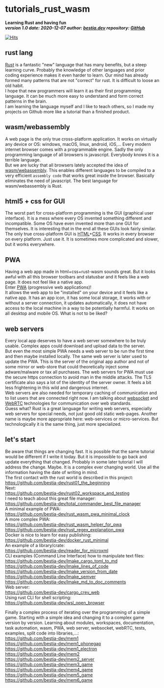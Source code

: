 # tutorials_rust_wasm

**Learning Rust and having fun**  
***version 1.0 date: 2020-12-07  author: [bestia.dev](https://bestia.dev) repository: [GitHub](https://github.com/bestia-dev/tutorials_rust_wasm)***  

[![Hits](https://hits.seeyoufarm.com/api/count/incr/badge.svg?url=https%3A%2F%2Fgithub.com%2Fbestia-dev%2Ftutorials_rust_wasm&count_bg=%2379C83D&title_bg=%23555555&icon=&icon_color=%23E7E7E7&title=hits&edge_flat=false)](https://hits.seeyoufarm.com)

## rust lang

[Rust](https://www.rust-lang.org/) is a fantastic "new" language that has many benefits, but a steep learning curve.
Probably the knowledge of other languages and prior coding experience makes it even harder to learn. Our mind has already formed many patterns that are not "correct" for rust. It is difficult to loose an old habit.  
I hope that new programmers will learn it as their first programming language. It can be much more easy to understand and form correct patterns in the brain.  
I am learning the language myself and I like to teach others, so I made my projects on Github more like a tutorial than a finished product.  

## wasm/webassembly

A web page is the only true cross-platform application. It works on virtually any device or OS: windows, macOS, linux, android, iOS,...
Every modern internet browser comes with a programmable engine. Sadly the only programming language of all browsers is javascript. Everybody knows it is a terrible language.  
But we are lucky that all browsers lately accepted the idea of [wasm/webassembly](https://www.rust-lang.org/what/wasm). This enables different languages to be compiled to a very efficient `assembly code` that works great inside the browser. Basically eliminates the need of javascript. The best language for wasm/webassembly is Rust. 

## html5 + css for GUI

The worst part for cross-platform programming is the GUI (graphical user interface). It is a mess where every OS invented something different and incompatible. Some OS have even invented more than one GUI for themselves. It is interesting that in the end all these GUIs look fairly similar.  
The only true cross-platform GUI is [HTML](https://developer.mozilla.org/en-US/docs/Web/Guide/HTML/HTML5)+[CSS](https://www.w3schools.com/html/html_css.asp). It works in every browser on every platform. Just use it. It is sometimes more complicated and slower, but it works everywhere.  

## PWA

Having a web app made in html+css+rust-wasm sounds great. But it looks awful with all this browser toolbars and statusbar and it feels like a web page. It does not feel like a native app.  
Enter [PWA](https://developer.mozilla.org/en-US/docs/Web/Progressive_web_apps) (progressive web applications)!  
It allows the web app to be "installed" on your device and it feels like a native app. It has an app icon, it has some local storage, it works with or without a server connection, it updates automatically, it does not have access to the local machine in a way to be potentially harmful. It works on all desktop and mobile OS. What is not to be liked?  

## web servers

Every local app deserves to have a web server somewhere to be truly usable.
Complex apps could download and upload data to the server.  
But even the most simple PWA needs a web server to be run the first time and then maybe installed locally. The same web server is later used to update the PWA. This is the server of the original app author and not of some mirror or web-store that could theoretically inject some adware/malware or tax all purchases. The web servers for PWA must use the secure https connection to avoid man in the middle attacks. The TLS certificate also says a lot of the identity of the server owner. It feels a bit less frightening in this wild and dangerous internet.  
Web servers are also needed for temporary caching of communication and to list users that are connected right now. I am talking about [websocket](https://developer.mozilla.org/en-US/docs/Web/API/WebSocket) and [WebRTC](https://developer.mozilla.org/en-US/docs/Web/API/WebRTC_API) technologies for communication over web standards.  
Guess what? Rust is a great language for writing web servers, especially web servers for special needs, not just good old static web-pages. Another name is maybe more appropriate here: web-services or micro-services. But technologically it is the same thing, just more specialized.  

## let's start

Be aware that things are changing fast. It is possible that the same tutorial would be different if I write it today. But it is impossible to go back and update everything that changed. Probably in some later tutorial I will address the change. Maybe. It is a complex ever changing world. Use all the information having the date of writing in mind.     
The first contact with the rust world is described in this project:  
https://github.com/bestia-dev/rust01_the_beginning  
Next:  
https://github.com/bestia-dev/rust02_workspace_and_testing  
I need to teach about this great file manager:  
https://github.com/bestia-dev/total_commander_best_file_manager    
A minimal example of PWA:  
https://github.com/bestia-dev/rust_wasm_pwa_minimal_clock  
A more complex PWA:  
https://github.com/bestia-dev/rust_wasm_helper_for_pwa  
https://github.com/bestia-dev/rust_regex_explanation_pwa  
Docker is nice to learn for easy publishing:  
https://github.com/bestia-dev/docker_rust_minimal    
An example of a library/crate:  
https://github.com/bestia-dev/reader_for_microxml  
CLI examples (Command Line Interface) how to manipulate text files:  
https://github.com/bestia-dev/lmake_cargo_toml_to_md  
https://github.com/bestia-dev/lmake_lines_of_code  
https://github.com/bestia-dev/lmake_version_from_date  
https://github.com/bestia-dev/lmake_semver  
https://github.com/bestia-dev/lmake_md_to_doc_comments  
Web server:  
https://github.com/bestia-dev/cargo_crev_web  
Using rust CLI for shell scripting:  
https://github.com/bestia-dev/wsl_open_browser    
  
Finally a complex process of iterating over the programming of a simple game. Starting with a simple idea and changing it to a complex game version by version. Learning about modules, workspaces, documentation, task automation, wasm, PWA, web server, websocket, webRTC, tests, examples, split code into libraries,...:  
https://github.com/bestia-dev/mem1  
https://github.com/bestia-dev/mem1_phonegap  
https://github.com/bestia-dev/mem1_electron  
https://github.com/bestia-dev/mem2  
https://github.com/bestia-dev/mem2_server  
https://github.com/bestia-dev/mem3_game  
https://github.com/bestia-dev/mem4_game  
https://github.com/bestia-dev/mem5_game  
https://github.com/bestia-dev/mem6_game  
